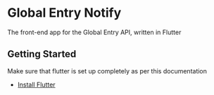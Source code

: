 # Global Entry Notify

The front-end app for the Global Entry API, written in Flutter

## Getting Started

Make sure that flutter is set up completely as per this documentation

-   [Install Flutter](https://docs.flutter.dev/get-started/install)
